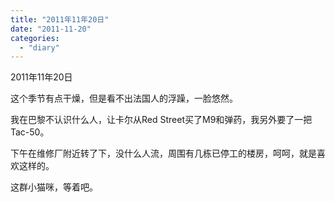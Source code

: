 ```yaml
---
title: "2011年11年20日"
date: "2011-11-20"
categories: 
  - "diary"
---
```


2011年11年20日

这个季节有点干燥，但是看不出法国人的浮躁，一脸悠然。

我在巴黎不认识什么人，让卡尔从Red Street买了M9和弹药，我另外要了一把Tac-50。

下午在维修厂附近转了下，没什么人流，周围有几栋已停工的楼房，呵呵，就是喜欢这样的。

这群小猫咪，等着吧。
